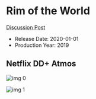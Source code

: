 # Rim of the World

[Discussion Post](https://www.avsforum.com/threads/bass-eq-for-filtered-movies.2995212/post-58109020)

* Release Date: 2020-01-01
* Production Year: 2019

## Netflix DD+ Atmos

![img 0](https://i.imgur.com/XScnsSv.jpg)

![img 1](https://i.imgur.com/tRcmspr.png)

